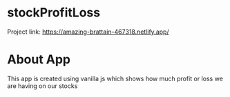 # stockProfitLoss

Project link: https://amazing-brattain-467318.netlify.app/

# About App
This app is created using vanilla js which shows how much profit or loss we are having on our stocks
